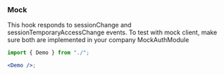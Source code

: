 ### Mock

This hook responds to sessionChange and sessionTemporaryAccessChange events.
To test with mock client, make sure both are implemented in your company MockAuthModule

```jsx harmony
import { Demo } from "./";

<Demo />;
```
